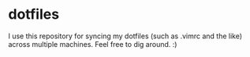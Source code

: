 dotfiles
========

I use this repository for syncing my dotfiles (such as .vimrc and the like) across multiple machines.
Feel free to dig around. :)

